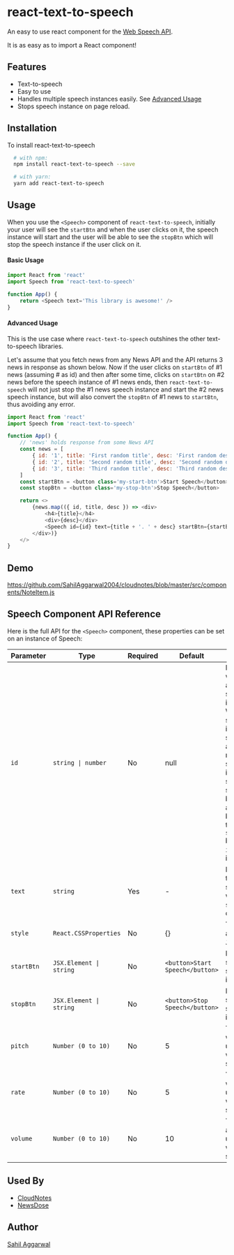 # react-text-to-speech

An easy to use react component for the [Web Speech API](https://developer.mozilla.org/en-US/docs/Web/API/Web_Speech_API).

It is as easy as to import a React component!

## Features

- Text-to-speech
- Easy to use
- Handles multiple speech instances easily. See [Advanced Usage](#Advanced-Usage)
- Stops speech instance on page reload.


## Installation

To install react-text-to-speech

```bash
  # with npm:
  npm install react-text-to-speech --save

  # with yarn:
  yarn add react-text-to-speech
```

## Usage

When you use the `<Speech>` component of `react-text-to-speech`, initially your user will see the `startBtn` and when the user clicks on it, the speech instance will start and the user will be able to see the `stopBtn` which will stop the speech instance if the user click on it.

#### Basic Usage
```javascript
import React from 'react'
import Speech from 'react-text-to-speech'

function App() {
    return <Speech text='This library is awesome!' />
}
```

#### Advanced Usage

This is the use case where `react-text-to-speech` outshines the other text-to-speech libraries.

Let's assume that you fetch news from any News API and the API returns 3 news in response as shown below. Now if the user clicks on `startBtn` of #1 news (assuming # as id) and then after some time, clicks on `startBtn` on #2 news before the speech instance of #1 news ends, then `react-text-to-speech` will not just stop the #1 news speech instance and start the #2 news speech instance, but will also convert the `stopBtn` of #1 news to `startBtn`, thus avoiding any error.

```javascript
import React from 'react'
import Speech from 'react-text-to-speech'

function App() {
    // 'news' holds response from some News API
    const news = [
        { id: '1', title: 'First random title', desc: 'First random description' },
        { id: '2', title: 'Second random title', desc: 'Second random description' },
        { id: '3', title: 'Third random title', desc: 'Third random description' },
    ]
    const startBtn = <button class='my-start-btn'>Start Speech</button>
    const stopBtn = <button class='my-stop-btn'>Stop Speech</button>

    return <>
        {news.map(({ id, title, desc }) => <div>
            <h4>{title}</h4>
            <div>{desc}</div>
            <Speech id={id} text={title + '. ' + desc} startBtn={startBtn} stopBtn={stopBtn} />
        </div>)}
    </>
}
```
## Demo

https://github.com/SahilAggarwal2004/cloudnotes/blob/master/src/components/NoteItem.js


## Speech Component API Reference

Here is the full API for the `<Speech>` component, these properties can be set on an instance of Speech:

| Parameter  | Type                    | Required | Default                         | Description                                                                                                                                                                                                                                  |
| -          | -                       | -        | -                               | -                                                                                                                                                                                                                                            |
| `id`       | `string \| number`      | No       | null                            | Required when there are multiple speech instances. When a speech instance is started, the already running speech instance will stop and the speech button will automatically be changed to the `startBtn` based on the `id` of the instance. |
| `text`     | `string`                | Yes      | -                               | It contains the text to be spoken when `startBtn` is clicked.                                                                                                                                                                                |
| `style`    | `React.CSSProperties`   | No       | {}                              | The style attribute of `JSX.Element`.                                                                                                                                                                                                        |
| `startBtn` | `JSX.Element \| string` | No       | `<button>Start Speech</button>` | Button to start the speech instance.                                                                                                                                                                                                         |
| `stopBtn`  | `JSX.Element \| string` | No       | `<button>Stop Speech</button>`  | Button to stop the speech instance.                                                                                                                                                                                                          |
| `pitch`    | `Number (0 to 10)`      | No       | 5                               | The pitch at which the utterance will be spoken at.                                                                                                                                                                                          |
| `rate`     | `Number (0 to 10)`      | No       | 5                               | The speed at which the utterance will be spoken at.                                                                                                                                                                                          |
| `volume`   | `Number (0 to 10)`      | No       | 10                              | The volume at which the utterance will be spoken at.                                                                                                                                                                                         |

## Used By

- [CloudNotes](https://cloudnotesweb.netlify.app/)
- [NewsDose](https://newsdoseweb.netlify.app/)


## Author

[Sahil Aggarwal](https://www.github.com/SahilAggarwal2004)
